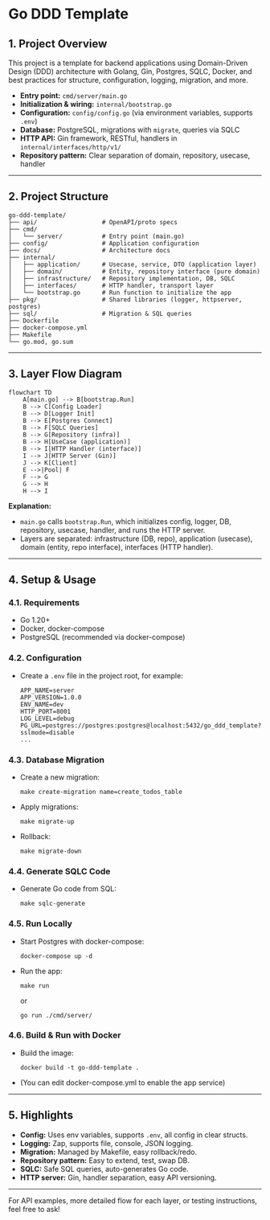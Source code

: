 # Go DDD Template

## 1. Project Overview

This project is a template for backend applications using Domain-Driven Design (DDD) architecture with Golang, Gin, Postgres, SQLC, Docker, and best practices for structure, configuration, logging, migration, and more.

- **Entry point:** `cmd/server/main.go`
- **Initialization & wiring:** `internal/bootstrap.go`
- **Configuration:** `config/config.go` (via environment variables, supports `.env`)
- **Database:** PostgreSQL, migrations with `migrate`, queries via SQLC
- **HTTP API:** Gin framework, RESTful, handlers in `internal/interfaces/http/v1/`
- **Repository pattern:** Clear separation of domain, repository, usecase, handler

---

## 2. Project Structure

```
go-ddd-template/
├── api/                  # OpenAPI/proto specs
├── cmd/
│   └── server/           # Entry point (main.go)
├── config/               # Application configuration
├── docs/                 # Architecture docs
├── internal/
│   ├── application/      # Usecase, service, DTO (application layer)
│   ├── domain/           # Entity, repository interface (pure domain)
│   ├── infrastructure/   # Repository implementation, DB, SQLC
│   ├── interfaces/       # HTTP handler, transport layer
│   └── bootstrap.go      # Run function to initialize the app
├── pkg/                  # Shared libraries (logger, httpserver, postgres)
├── sql/                  # Migration & SQL queries
├── Dockerfile
├── docker-compose.yml
├── Makefile
└── go.mod, go.sum
```

---

## 3. Layer Flow Diagram

```mermaid
flowchart TD
    A[main.go] --> B[bootstrap.Run]
    B --> C[Config Loader]
    B --> D[Logger Init]
    B --> E[Postgres Connect]
    B --> F[SQLC Queries]
    B --> G[Repository (infra)]
    B --> H[UseCase (application)]
    B --> I[HTTP Handler (interface)]
    I --> J[HTTP Server (Gin)]
    J --> K[Client]
    E -->|Pool| F
    F --> G
    G --> H
    H --> I
```

**Explanation:**

- `main.go` calls `bootstrap.Run`, which initializes config, logger, DB, repository, usecase, handler, and runs the HTTP server.
- Layers are separated: infrastructure (DB, repo), application (usecase), domain (entity, repo interface), interfaces (HTTP handler).

---

## 4. Setup & Usage

### 4.1. Requirements

- Go 1.20+
- Docker, docker-compose
- PostgreSQL (recommended via docker-compose)

### 4.2. Configuration

- Create a `.env` file in the project root, for example:
  ```
  APP_NAME=server
  APP_VERSION=1.0.0
  ENV_NAME=dev
  HTTP_PORT=8001
  LOG_LEVEL=debug
  PG_URL=postgres://postgres:postgres@localhost:5432/go_ddd_template?sslmode=disable
  ...
  ```

### 4.3. Database Migration

- Create a new migration:
  ```
  make create-migration name=create_todos_table
  ```
- Apply migrations:
  ```
  make migrate-up
  ```
- Rollback:
  ```
  make migrate-down
  ```

### 4.4. Generate SQLC Code

- Generate Go code from SQL:
  ```
  make sqlc-generate
  ```

### 4.5. Run Locally

- Start Postgres with docker-compose:
  ```
  docker-compose up -d
  ```
- Run the app:
  ```
  make run
  ```
  or
  ```
  go run ./cmd/server/
  ```

### 4.6. Build & Run with Docker

- Build the image:
  ```
  docker build -t go-ddd-template .
  ```
- (You can edit docker-compose.yml to enable the app service)

---

## 5. Highlights

- **Config:** Uses env variables, supports `.env`, all config in clear structs.
- **Logging:** Zap, supports file, console, JSON logging.
- **Migration:** Managed by Makefile, easy rollback/redo.
- **Repository pattern:** Easy to extend, test, swap DB.
- **SQLC:** Safe SQL queries, auto-generates Go code.
- **HTTP server:** Gin, handler separation, easy API versioning.

---

For API examples, more detailed flow for each layer, or testing instructions, feel free to ask!
